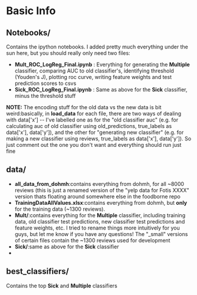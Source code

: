 # Basic Info
## Notebooks/

Contains the ipython notebooks. I added pretty much everything under the sun here, but you should really only need two files:
 - **Mult_ROC_LogReg_Final.ipynb** : Everything for generating the **Multiple** classifier, comparing AUC to old classifier's, identifying threshold (Youden's J), plotting roc curve, writing feature weights and test prediction scores to csvs
 - **Sick_ROC_LogReg_Final.ipynb** : Same as above for the **Sick** classifier, minus the threshold stuff

**NOTE:** The encoding stuff for the old data vs the new data is bit weird:basically, in **load_data** for each file, there are two ways of dealing with data['x'] -- I've labelled one as for the "old classifier auc" (e.g. for calculating auc of old classifier using old_predictions, true_labels as data['x'], data['y']), and the other for "generating new classifier" (e.g. for making a new classifier using reviews, true_labels as data['x'], data['y']). So just comment out the one you don't want and everything should run just fine

## data/
- **all_data_from_dohmh**:contains everything from dohmh, for all ~8000 reviews (this is just a renamed version of the "yelp data for Fotis XXXX" version thats floating around somewhere else in the foodborne repo
- **TrainingDataAllValues.xlsx**:contains everything from dohmh, but **only** for the training data (~1300 reviews).
- **Mult/**:contains everything for the **Multiple** classifier, including training data, old classifier test predictions, new classifier test predictions and feature weights, etc. I tried to rename things more intuitively for you guys, but let me know if you have any questions! The "_small" versions of certain files contain the ~1300 reviews used for development
- **Sick/**:same as above for the **Sick** classifier
- 
## best_classifiers/
Contains the top **Sick** and **Multiple** classifiers
